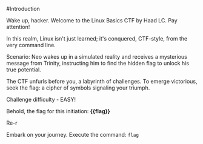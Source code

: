 #Introduction

Wake up, hacker. Welcome to the Linux Basics CTF by Haad LC. Pay attention!

In this realm, Linux isn't just learned; it's conquered, CTF-style, from the very command line.

Scenario: Neo wakes up in a simulated reality and receives a mysterious message from Trinity, instructing him to find the hidden flag to unlock his true potential.

The CTF unfurls before you, a labyrinth of challenges. To emerge victorious, seek the flag: a cipher of symbols signaling your triumph.

Challenge difficulty - EASY! 

Behold, the flag for this initiation: **{{flag}}**

Re-r

Embark on your journey. Execute the command:
`flag`
 